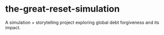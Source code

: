 # the-great-reset-simulation
A simulation + storytelling project exploring global debt forgiveness and its impact.
